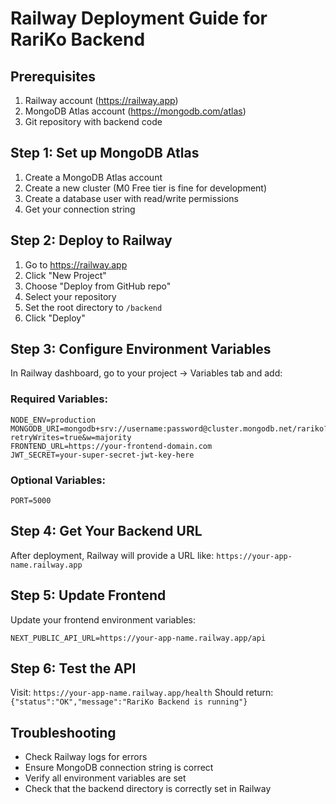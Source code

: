 # Railway Deployment Guide for RariKo Backend

## Prerequisites
1. Railway account (https://railway.app)
2. MongoDB Atlas account (https://mongodb.com/atlas)
3. Git repository with backend code

## Step 1: Set up MongoDB Atlas
1. Create a MongoDB Atlas account
2. Create a new cluster (M0 Free tier is fine for development)
3. Create a database user with read/write permissions
4. Get your connection string

## Step 2: Deploy to Railway
1. Go to https://railway.app
2. Click "New Project"
3. Choose "Deploy from GitHub repo"
4. Select your repository
5. Set the root directory to `/backend`
6. Click "Deploy"

## Step 3: Configure Environment Variables
In Railway dashboard, go to your project → Variables tab and add:

### Required Variables:
```
NODE_ENV=production
MONGODB_URI=mongodb+srv://username:password@cluster.mongodb.net/rariko?retryWrites=true&w=majority
FRONTEND_URL=https://your-frontend-domain.com
JWT_SECRET=your-super-secret-jwt-key-here
```

### Optional Variables:
```
PORT=5000
```

## Step 4: Get Your Backend URL
After deployment, Railway will provide a URL like:
`https://your-app-name.railway.app`

## Step 5: Update Frontend
Update your frontend environment variables:
```
NEXT_PUBLIC_API_URL=https://your-app-name.railway.app/api
```

## Step 6: Test the API
Visit: `https://your-app-name.railway.app/health`
Should return: `{"status":"OK","message":"RariKo Backend is running"}`

## Troubleshooting
- Check Railway logs for errors
- Ensure MongoDB connection string is correct
- Verify all environment variables are set
- Check that the backend directory is correctly set in Railway 